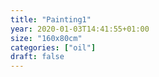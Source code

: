 ```yaml
---
title: "Painting1"
year: 2020-01-03T14:41:55+01:00
size: "160x80cm"
categories: ["oil"]
draft: false
---
```

